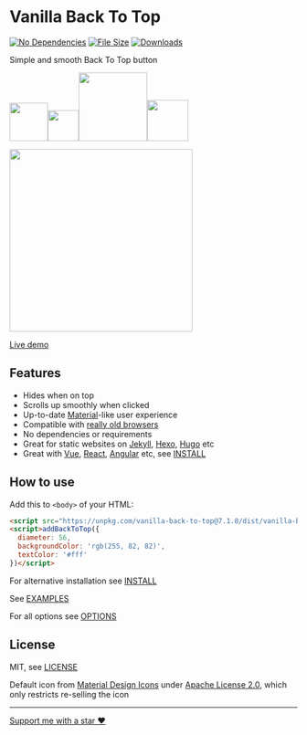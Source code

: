 
# Vanilla Back To Top

[![No Dependencies](http://svgshare.com/i/4rU.svg)](https://github.com/vfeskov/vanilla-back-to-top/blob/v7.1.8/package.json)
[![File Size](https://img.shields.io/github/size/vfeskov/vanilla-back-to-top/dist/vanilla-back-to-top.min.js.gz.svg)](https://github.com/vfeskov/vanilla-back-to-top/blob/v7.1.8/dist/vanilla-back-to-top.min.js.gz)
[![Downloads](https://img.shields.io/npm/dm/vanilla-back-to-top.svg)](https://www.npmjs.com/package/vanilla-back-to-top)

Simple and smooth Back To Top button

[<img src="https://i.pi.gy/O1Gbz.png" width="67" /><img src="https://i.pi.gy/8Z0Nj.png" width="54"><img src="https://i.pi.gy/0P8Nr.png" width="120"><img src="https://i.pi.gy/Vabg0.png" width="72">](https://github.com/vfeskov/vanilla-back-to-top/blob/v7.1.8/EXAMPLES.md)<br/>

<img src="https://i.pi.gy/ee5b5.gif" width="320px"/>

[Live demo](https://vfeskov.com/)

## Features

- Hides when on top
- Scrolls up smoothly when clicked
- Up-to-date [Material](https://material.io/)-like user experience
- Compatible with [really old browsers](http://browserl.ist/?q=explorer+%3E%3D9%2Cexplorermobile+%3E%3D10%2Cedge+%3E%3D12%2Cfirefox+%3E%3D2%2Cfirefoxandroid+%3E%3D2%2Cchrome+%3E%3D4%2Csafari+%3E%3D5.1%2Copera+%3E%3D11.5%2Coperamobile+%3E%3D12%2Cchromeandroid+%3E%3D4%2Cios+%3E%3D7.1%2Cucandroid+%3E%3D11.4%2Candroid+%3E%3D3%2Csamsung+%3E%3D4%2Cblackberry+%3E%3D7)
- No dependencies or requirements
- Great for static websites on [Jekyll](https://jekyllrb.com/), [Hexo](https://hexo.io), [Hugo](https://gohugo.io/) etc
- Great with [Vue](https://vuejs.org/), [React](https://reactjs.org/), [Angular](https://angular.io/) etc, see [INSTALL](https://github.com/vfeskov/vanilla-back-to-top/blob/v7.1.8/INSTALL.md#import)

## How to use

Add this to `<body>` of your HTML:
```html
<script src="https://unpkg.com/vanilla-back-to-top@7.1.8/dist/vanilla-back-to-top.min.js"></script>
<script>addBackToTop({
  diameter: 56,
  backgroundColor: 'rgb(255, 82, 82)',
  textColor: '#fff'
})</script>
```
For alternative installation see [INSTALL](https://github.com/vfeskov/vanilla-back-to-top/blob/v7.1.8/INSTALL.md)

See [EXAMPLES](https://github.com/vfeskov/vanilla-back-to-top/blob/v7.1.8/EXAMPLES.md)

For all options see [OPTIONS](https://github.com/vfeskov/vanilla-back-to-top/blob/v7.1.8/OPTIONS.md)

## License

MIT, see [LICENSE](https://github.com/vfeskov/vanilla-back-to-top/blob/v7.1.8/LICENSE)

Default icon from [Material Design Icons](https://material.io/icons/#ic_keyboard_arrow_up) under [Apache License 2.0](https://www.apache.org/licenses/LICENSE-2.0), which only restricts re-selling the icon

----------


[Support me with a star ♥](https://github.com/vfeskov/vanilla-back-to-top)
